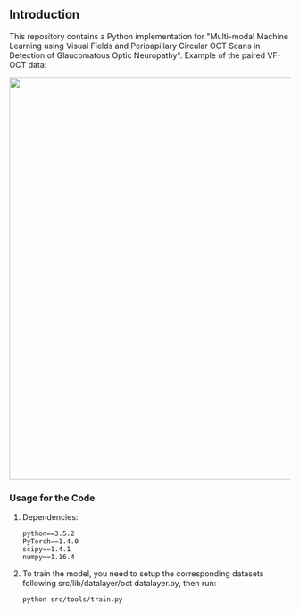 ## Introduction
This repository contains a Python implementation for "Multi-modal Machine Learning using Visual Fields and Peripapillary Circular OCT Scans in Detection of Glaucomatous Optic Neuropathy".
Example of the paired VF-OCT data:
<p align="center">
   <img src="https://user-images.githubusercontent.com/57675424/116193054-54204780-a761-11eb-86b6-01c7efc9c35a.png"  width="720"/>
</p>

### Usage for the Code
1. Dependencies:
   ```shell
   python==3.5.2
   PyTorch==1.4.0
   scipy==1.4.1
   numpy==1.16.4
   ```
   
2. To train the model, you need to setup the corresponding datasets following src/lib/datalayer/oct datalayer.py, then run:
   ```shell
   python src/tools/train.py
   ```
